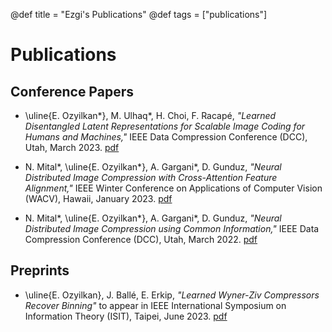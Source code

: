 @def title = "Ezgi's Publications"
@def tags = ["publications"]

# Publications


## Conference Papers
* \uline{E. Ozyilkan*}, M. Ulhaq\*, H. Choi, F. Racapé, *"Learned Disentangled Latent Representations for Scalable Image Coding for Humans and Machines,"* IEEE Data Compression Conference (DCC), Utah, March 2023. [pdf](https://ieeexplore.ieee.org/document/10125297)

* N. Mital\*, \uline{E. Ozyilkan*}, A. Gargani\*, D. Gunduz, *"Neural Distributed Image Compression with Cross-Attention Feature Alignment,"* IEEE Winter Conference on Applications of Computer Vision (WACV), Hawaii, January 2023. [pdf](https://openaccess.thecvf.com/content/WACV2023/papers/Mital_Neural_Distributed_Image_Compression_With_Cross-Attention_Feature_Alignment_WACV_2023_paper.pdf)

* N. Mital\*, \uline{E. Ozyilkan*}, A. Gargani\*, D. Gunduz, *"Neural Distributed Image Compression using Common Information,"* IEEE Data Compression Conference (DCC), Utah, March 2022. [pdf](https://ieeexplore.ieee.org/document/9810729)


## Preprints
* \uline{E. Ozyilkan}, J. Ballé, E. Erkip, *"Learned Wyner-Ziv Compressors Recover Binning"* to appear in IEEE International Symposium on Information Theory (ISIT), Taipei, June 2023. [pdf](https://arxiv.org/pdf/2305.04380.pdf) 





